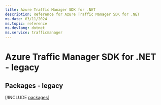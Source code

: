 ```yaml
---
title: Azure Traffic Manager SDK for .NET
description: Reference for Azure Traffic Manager SDK for .NET
ms.date: 03/11/2024
ms.topic: reference
ms.devlang: dotnet
ms.service: trafficmanager
---
```

# Azure Traffic Manager SDK for .NET - legacy
## Packages - legacy
[!INCLUDE [packages](traffic-manager-index.md)]